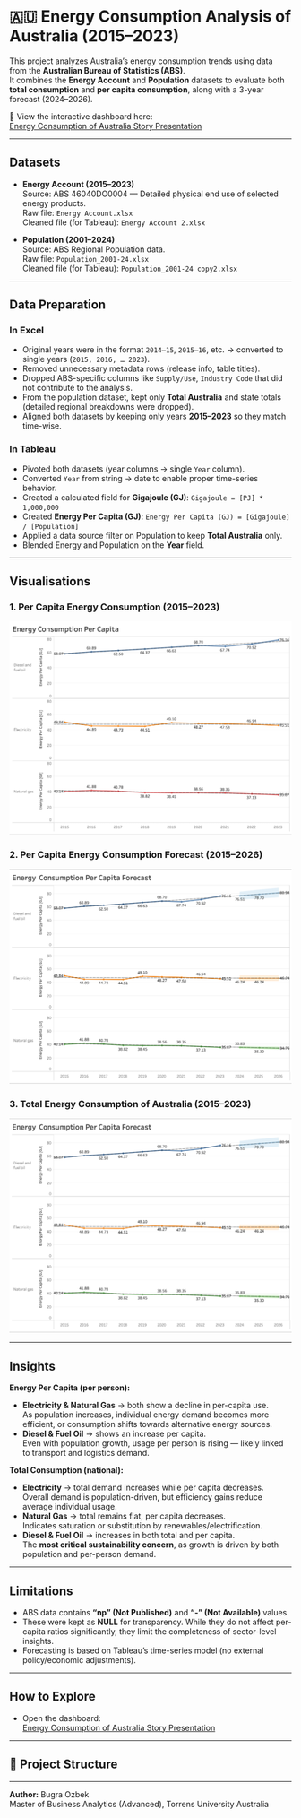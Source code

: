 # 🇦🇺 Energy Consumption Analysis of Australia (2015–2023)

This project analyzes Australia’s energy consumption trends using data from the **Australian Bureau of Statistics (ABS)**.  
It combines the **Energy Account** and **Population** datasets to evaluate both **total consumption** and **per capita consumption**, along with a 3-year forecast (2024–2026).

🔗 View the interactive dashboard here:  
[Energy Consumption of Australia Story Presentation](https://public.tableau.com/app/profile/bugra.ozbek/viz/EnergyConsumptionofAustraliaStoryPresentation/EnergyConsumptionofAustralia?publish=yes)

---

##  Datasets

- **Energy Account (2015–2023)**  
  Source: ABS 46040DO0004 — Detailed physical end use of selected energy products.  
  Raw file: `Energy Account.xlsx`  
  Cleaned file (for Tableau): `Energy Account 2.xlsx`

- **Population (2001–2024)**  
  Source: ABS Regional Population data.  
  Raw file: `Population_2001-24.xlsx`  
  Cleaned file (for Tableau): `Population_2001-24 copy2.xlsx`

---

##  Data Preparation

### In Excel
- Original years were in the format `2014–15`, `2015–16`, etc. → converted to single years (`2015, 2016, … 2023`).  
- Removed unnecessary metadata rows (release info, table titles).  
- Dropped ABS-specific columns like `Supply/Use`, `Industry Code` that did not contribute to the analysis.  
- From the population dataset, kept only **Total Australia** and state totals (detailed regional breakdowns were dropped).  
- Aligned both datasets by keeping only years **2015–2023** so they match time-wise.

### In Tableau
- Pivoted both datasets (year columns → single `Year` column).  
- Converted `Year` from string → date to enable proper time-series behavior.  
- Created a calculated field for **Gigajoule (GJ)**: `Gigajoule = [PJ] * 1,000,000`  
- Created **Energy Per Capita (GJ)**: `Energy Per Capita (GJ) = [Gigajoule] / [Population]`  
- Applied a data source filter on Population to keep **Total Australia** only.  
- Blended Energy and Population on the **Year** field.

---

##  Visualisations

### 1. Per Capita Energy Consumption (2015–2023)
![Per Capita](Images/EnergyConsumptionPerCapita.png)

### 2. Per Capita Energy Consumption Forecast (2015–2026)
![Per Capita Forecast](Images/EnergyConsumptionPerCapitaForecast.png)

### 3. Total Energy Consumption of Australia (2015–2023)
![Total Energy Consumption](Images/EnergyConsumptionPerCapitaForecast.png)

---

##  Insights

 **Energy Per Capita (per person):**  
- **Electricity & Natural Gas** → both show a decline in per-capita use.  
   As population increases, individual energy demand becomes more efficient, or consumption shifts towards alternative energy sources.  
- **Diesel & Fuel Oil** → shows an increase per capita.  
   Even with population growth, usage per person is rising — likely linked to transport and logistics demand.  

 **Total Consumption (national):**  
- **Electricity** → total demand increases while per capita decreases.  
   Overall demand is population-driven, but efficiency gains reduce average individual usage.  
- **Natural Gas** → total remains flat, per capita decreases.  
   Indicates saturation or substitution by renewables/electrification.  
- **Diesel & Fuel Oil** → increases in both total and per capita.  
   The **most critical sustainability concern**, as growth is driven by both population and per-person demand.

---

##  Limitations
- ABS data contains **“np” (Not Published)** and **“-” (Not Available)** values.  
- These were kept as **NULL** for transparency. While they do not affect per-capita ratios significantly, they limit the completeness of sector-level insights.  
- Forecasting is based on Tableau’s time-series model (no external policy/economic adjustments).

---

##  How to Explore
- Open the dashboard:  
  [Energy Consumption of Australia Story Presentation](https://public.tableau.com/app/profile/bugra.ozbek/viz/EnergyConsumptionofAustraliaStoryPresentation/EnergyConsumptionofAustralia?publish=yes)

---

## 📂 Project Structure


---

 **Author:** Bugra Ozbek  
 Master of Business Analytics (Advanced), Torrens University Australia


